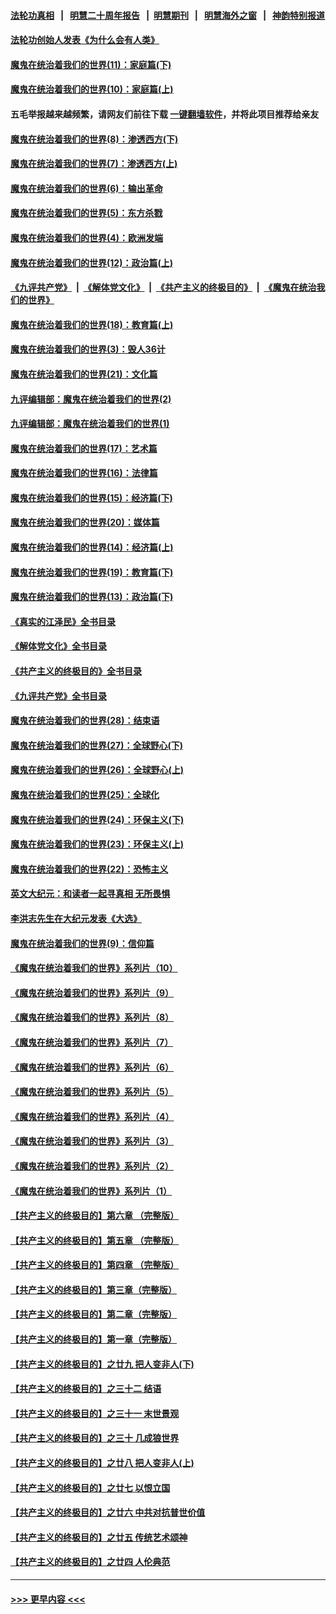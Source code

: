 #### [法轮功真相](https://github.com/gfw-breaker/truth/blob/master/README.md?t=0) &nbsp;&nbsp;|&nbsp;&nbsp; [明慧二十周年报告](https://github.com/gfw-breaker/mh-reports/blob/master/README.md?t=0) &nbsp;&nbsp;|&nbsp;&nbsp;[明慧期刊](https://github.com/gfw-breaker/mh-qikan) &nbsp;&nbsp;|&nbsp;&nbsp; [明慧海外之窗](https://github.com/gfw-breaker/mh-news/blob/master/README.md?t=0) &nbsp;&nbsp;|&nbsp;&nbsp; [神韵特别报道](https://github.com/gfw-breaker/mh-news/blob/master/shenyun.md?t=0)
#### [法轮功创始人发表《为什么会有人类》](../pages/nsc422/n13912117.md?t=03041843) 
#### [魔鬼在统治着我们的世界(11)：家庭篇(下)](../pages/nsc422/n10440961.md?t=03041843) 
#### [魔鬼在统治着我们的世界(10)：家庭篇(上)](../pages/nsc422/n10435448.md?t=03041843) 
#### 五毛举报越来越频繁，请网友们前往下载 [一键翻墙软件](https://github.com/gfw-breaker/ssr-accounts)，并将此项目推荐给亲友
#### [魔鬼在统治着我们的世界(8)：渗透西方(下)](../pages/nsc422/n10429603.md?t=03041843) 
#### [魔鬼在统治着我们的世界(7)：渗透西方(上)](../pages/nsc422/n10426013.md?t=03041843) 
#### [魔鬼在统治着我们的世界(6)：输出革命](../pages/nsc422/n10421536.md?t=03041843) 
#### [魔鬼在统治着我们的世界(5)：东方杀戮](../pages/nsc422/n10417707.md?t=03041843) 
#### [魔鬼在统治着我们的世界(4)：欧洲发端](../pages/nsc422/n10414890.md?t=03041843) 
#### [魔鬼在统治着我们的世界(12)：政治篇(上)](../pages/nsc422/n10444576.md?t=03041843) 
#### [《九评共产党》](https://github.com/begood0513/9ping.md/blob/master/README.md) &nbsp;|&nbsp; [《解体党文化》](../../../../jtdwh.md/blob/master/README.md)  &nbsp;|&nbsp; [《共产主义的终极目的》](../../../../gczydzjmd.md/blob/master/README.md) &nbsp;|&nbsp; [《魔鬼在统治我们的世界》](../../../../mgztzwmdsj.md/blob/master/README.md) 
#### [魔鬼在统治着我们的世界(18)：教育篇(上)](../pages/nsc422/n10526970.md?t=03041843) 
#### [魔鬼在统治着我们的世界(3)：毁人36计](../pages/nsc422/n10411583.md?t=03041843) 
#### [魔鬼在统治着我们的世界(21)：文化篇](../pages/nsc422/n10597706.md?t=03041843) 
#### [九评编辑部：魔鬼在统治着我们的世界(2)](../pages/nsc422/n10410036.md?t=03041843) 
#### [九评编辑部：魔鬼在统治着我们的世界(1)](../pages/nsc422/n10406825.md?t=03041843) 
#### [魔鬼在统治着我们的世界(17)：艺术篇](../pages/nsc422/n10499093.md?t=03041843) 
#### [魔鬼在统治着我们的世界(16)：法律篇](../pages/nsc422/n10485969.md?t=03041843) 
#### [魔鬼在统治着我们的世界(15)：经济篇(下)](../pages/nsc422/n10469975.md?t=03041843) 
#### [魔鬼在统治着我们的世界(20)：媒体篇](../pages/nsc422/n10586579.md?t=03041843) 
#### [魔鬼在统治着我们的世界(14)：经济篇(上)](../pages/nsc422/n10457370.md?t=03041843) 
#### [魔鬼在统治着我们的世界(19)：教育篇(下)](../pages/nsc422/n10564808.md?t=03041843) 
#### [魔鬼在统治着我们的世界(13)：政治篇(下)](../pages/nsc422/n10448270.md?t=03041843) 
#### [《真实的江泽民》全书目录](../pages/nsc422/n13721399.md?t=03041843) 
#### [《解体党文化》全书目录](../pages/nsc422/n13721157.md?t=03041843) 
#### [《共产主义的终极目的》全书目录](../pages/nsc422/n13721048.md?t=03041843) 
#### [《九评共产党》全书目录](../pages/nsc422/n13708085.md?t=03041843) 
#### [魔鬼在统治着我们的世界(28)：结束语](../pages/nsc422/n10936246.md?t=03041843) 
#### [魔鬼在统治着我们的世界(27)：全球野心(下)](../pages/nsc422/n10928319.md?t=03041843) 
#### [魔鬼在统治着我们的世界(26)：全球野心(上)](../pages/nsc422/n10900318.md?t=03041843) 
#### [魔鬼在统治着我们的世界(25)：全球化](../pages/nsc422/n10788205.md?t=03041843) 
#### [魔鬼在统治着我们的世界(24)：环保主义(下)](../pages/nsc422/n10695307.md?t=03041843) 
#### [魔鬼在统治着我们的世界(23)：环保主义(上)](../pages/nsc422/n10688613.md?t=03041843) 
#### [魔鬼在统治着我们的世界(22)：恐怖主义](../pages/nsc422/n10614727.md?t=03041843) 
#### [英文大纪元：和读者一起寻真相 无所畏惧](../pages/nsc422/n12542027.md?t=03041843) 
#### [李洪志先生在大纪元发表《大选》](../pages/nsc422/n12534746.md?t=03041843) 
#### [魔鬼在统治着我们的世界(9)：信仰篇](../pages/nsc422/n10432159.md?t=03041843) 
#### [《魔鬼在统治着我们的世界》系列片（10）](../pages/nsc422/n12292670.md?t=03041843) 
#### [《魔鬼在统治着我们的世界》系列片（9）](../pages/nsc422/n12290859.md?t=03041843) 
#### [《魔鬼在统治着我们的世界》系列片（8）](../pages/nsc422/n12287445.md?t=03041843) 
#### [《魔鬼在统治着我们的世界》系列片（7）](../pages/nsc422/n12283425.md?t=03041843) 
#### [《魔鬼在统治着我们的世界》系列片（6）](../pages/nsc422/n12282314.md?t=03041843) 
#### [《魔鬼在统治着我们的世界》系列片（5）](../pages/nsc422/n12281419.md?t=03041843) 
#### [《魔鬼在统治着我们的世界》系列片（4）](../pages/nsc422/n12274024.md?t=03041843) 
#### [《魔鬼在统治着我们的世界》系列片（3）](../pages/nsc422/n12271322.md?t=03041843) 
#### [《魔鬼在统治着我们的世界》系列片（2）](../pages/nsc422/n12269049.md?t=03041843) 
#### [《魔鬼在统治着我们的世界》系列片（1）](../pages/nsc422/n12267575.md?t=03041843) 
#### [【共产主义的终极目的】第六章 （完整版）](../pages/nsc422/n11428913.md?t=03041843) 
#### [【共产主义的终极目的】第五章 （完整版）](../pages/nsc422/n11428912.md?t=03041843) 
#### [【共产主义的终极目的】第四章 （完整版）](../pages/nsc422/n11428907.md?t=03041843) 
#### [【共产主义的终极目的】第三章（完整版）](../pages/nsc422/n11428848.md?t=03041843) 
#### [【共产主义的终极目的】第二章（完整版）](../pages/nsc422/n11428831.md?t=03041843) 
#### [【共产主义的终极目的】第一章（完整版）](../pages/nsc422/n11417651.md?t=03041843) 
#### [【共产主义的终极目的】之廿九 把人变非人(下)](../pages/nsc422/n11344140.md?t=03041843) 
#### [【共产主义的终极目的】之三十二 结语](../pages/nsc422/n11360535.md?t=03041843) 
#### [【共产主义的终极目的】之三十一 末世景观](../pages/nsc422/n11351129.md?t=03041843) 
#### [【共产主义的终极目的】之三十 几成狼世界](../pages/nsc422/n11348280.md?t=03041843) 
#### [【共产主义的终极目的】之廿八 把人变非人(上)](../pages/nsc422/n11340492.md?t=03041843) 
#### [【共产主义的终极目的】之廿七 以恨立国](../pages/nsc422/n11336944.md?t=03041843) 
#### [【共产主义的终极目的】之廿六 中共对抗普世价值](../pages/nsc422/n11324785.md?t=03041843) 
#### [【共产主义的终极目的】之廿五 传统艺术颂神](../pages/nsc422/n11296396.md?t=03041843) 
#### [【共产主义的终极目的】之廿四 人伦典范](../pages/nsc422/n11296397.md?t=03041843) 

----
#### [ >>> 更早内容 <<< ](../indexes/nsc422-earlier.md)
